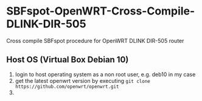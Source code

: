 # SBFspot-OpenWRT-Cross-Compile-DLINK-DIR-505
Cross compile SBFspot procedure for OpenWRT DLINK DIR-505 router

## Host OS (Virtual Box Debian 10)

1. login to host operating system as a non root user, e.g. deb10 in my case
2. get the latest openwrt version by executing `git clone https://github.com/openwrt/openwrt.git`
3. 
